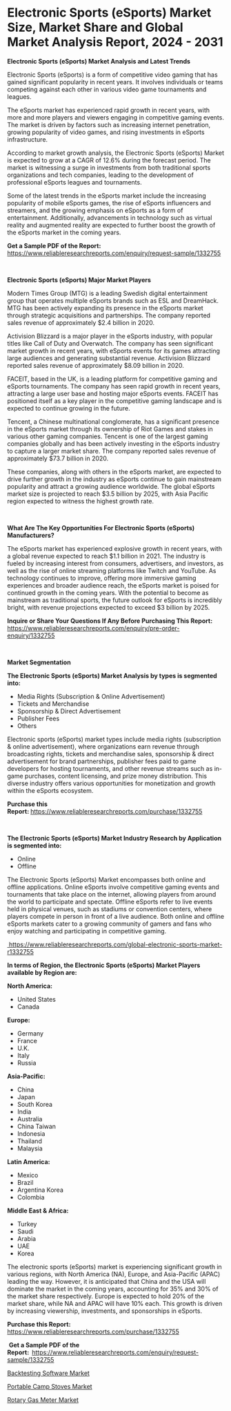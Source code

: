 <p><h1>Electronic Sports (eSports) Market Size, Market Share and Global Market Analysis Report, 2024 - 2031</h1></p><p><strong>Electronic Sports (eSports) Market Analysis and Latest Trends</strong></p>
<p><p>Electronic Sports (eSports) is a form of competitive video gaming that has gained significant popularity in recent years. It involves individuals or teams competing against each other in various video game tournaments and leagues.</p><p>The eSports market has experienced rapid growth in recent years, with more and more players and viewers engaging in competitive gaming events. The market is driven by factors such as increasing internet penetration, growing popularity of video games, and rising investments in eSports infrastructure.</p><p>According to market growth analysis, the Electronic Sports (eSports) Market is expected to grow at a CAGR of 12.6% during the forecast period. The market is witnessing a surge in investments from both traditional sports organizations and tech companies, leading to the development of professional eSports leagues and tournaments.</p><p>Some of the latest trends in the eSports market include the increasing popularity of mobile eSports games, the rise of eSports influencers and streamers, and the growing emphasis on eSports as a form of entertainment. Additionally, advancements in technology such as virtual reality and augmented reality are expected to further boost the growth of the eSports market in the coming years.</p></p>
<p><strong>Get a Sample PDF of the Report:&nbsp;</strong> <a href="https://www.reliableresearchreports.com/enquiry/request-sample/1332755">https://www.reliableresearchreports.com/enquiry/request-sample/1332755</a></p>
<p>&nbsp;</p>
<p><strong>Electronic Sports (eSports) Major Market Players</strong></p>
<p><p>Modern Times Group (MTG) is a leading Swedish digital entertainment group that operates multiple eSports brands such as ESL and DreamHack. MTG has been actively expanding its presence in the eSports market through strategic acquisitions and partnerships. The company reported sales revenue of approximately $2.4 billion in 2020.</p><p>Activision Blizzard is a major player in the eSports industry, with popular titles like Call of Duty and Overwatch. The company has seen significant market growth in recent years, with eSports events for its games attracting large audiences and generating substantial revenue. Activision Blizzard reported sales revenue of approximately $8.09 billion in 2020.</p><p>FACEIT, based in the UK, is a leading platform for competitive gaming and eSports tournaments. The company has seen rapid growth in recent years, attracting a large user base and hosting major eSports events. FACEIT has positioned itself as a key player in the competitive gaming landscape and is expected to continue growing in the future.</p><p>Tencent, a Chinese multinational conglomerate, has a significant presence in the eSports market through its ownership of Riot Games and stakes in various other gaming companies. Tencent is one of the largest gaming companies globally and has been actively investing in the eSports industry to capture a larger market share. The company reported sales revenue of approximately $73.7 billion in 2020.</p><p>These companies, along with others in the eSports market, are expected to drive further growth in the industry as eSports continue to gain mainstream popularity and attract a growing audience worldwide. The global eSports market size is projected to reach $3.5 billion by 2025, with Asia Pacific region expected to witness the highest growth rate.</p></p>
<p>&nbsp;</p>
<p><strong>What Are The Key Opportunities For Electronic Sports (eSports) Manufacturers?</strong></p>
<p><p>The eSports market has experienced explosive growth in recent years, with a global revenue expected to reach $1.1 billion in 2021. The industry is fueled by increasing interest from consumers, advertisers, and investors, as well as the rise of online streaming platforms like Twitch and YouTube. As technology continues to improve, offering more immersive gaming experiences and broader audience reach, the eSports market is poised for continued growth in the coming years. With the potential to become as mainstream as traditional sports, the future outlook for eSports is incredibly bright, with revenue projections expected to exceed $3 billion by 2025.</p></p>
<p><strong>Inquire or Share Your Questions If Any Before Purchasing This Report:</strong> <a href="https://www.reliableresearchreports.com/enquiry/pre-order-enquiry/1332755">https://www.reliableresearchreports.com/enquiry/pre-order-enquiry/1332755</a></p>
<p>&nbsp;</p>
<p><strong>Market Segmentation</strong></p>
<p><strong>The Electronic Sports (eSports) Market Analysis by types is segmented into:</strong></p>
<p><ul><li>Media Rights (Subscription & Online Advertisement)</li><li>Tickets and Merchandise</li><li>Sponsorship & Direct Advertisement</li><li>Publisher Fees</li><li>Others</li></ul></p>
<p><p>Electronic sports (eSports) market types include media rights (subscription & online advertisement), where organizations earn revenue through broadcasting rights, tickets and merchandise sales, sponsorship & direct advertisement for brand partnerships, publisher fees paid to game developers for hosting tournaments, and other revenue streams such as in-game purchases, content licensing, and prize money distribution. This diverse industry offers various opportunities for monetization and growth within the eSports ecosystem.</p></p>
<p><strong>Purchase this Report:&nbsp;</strong><a href="https://www.reliableresearchreports.com/purchase/1332755">https://www.reliableresearchreports.com/purchase/1332755</a></p>
<p>&nbsp;</p>
<p><strong>The Electronic Sports (eSports) Market Industry Research by Application is segmented into:</strong></p>
<p><ul><li>Online</li><li>Offline</li></ul></p>
<p><p>The Electronic Sports (eSports) Market encompasses both online and offline applications. Online eSports involve competitive gaming events and tournaments that take place on the internet, allowing players from around the world to participate and spectate. Offline eSports refer to live events held in physical venues, such as stadiums or convention centers, where players compete in person in front of a live audience. Both online and offline eSports markets cater to a growing community of gamers and fans who enjoy watching and participating in competitive gaming.</p></p>
<p><a href="https://www.reliableresearchreports.com/global-electronic-sports-market-r1332755">&nbsp;https://www.reliableresearchreports.com/global-electronic-sports-market-r1332755</a></p>
<p><strong>In terms of Region, the Electronic Sports (eSports) Market Players available by Region are:</strong></p>
<p>
    <p> <strong> North America: </strong>
        <ul>
            <li>United States</li>
            <li>Canada</li>
        </ul>
        </p> 
    <p> <strong> Europe: </strong>
        <ul>
            <li>Germany</li>
            <li>France</li>
            <li>U.K.</li>
            <li>Italy</li>
            <li>Russia</li>
        </ul>
        </p> 
    <p> <strong> Asia-Pacific: </strong>
        <ul>
            <li>China</li>
            <li>Japan</li>
            <li>South Korea</li>
            <li>India</li>
            <li>Australia</li>
            <li>China Taiwan</li>
            <li>Indonesia</li>
            <li>Thailand</li>
            <li>Malaysia</li>
        </ul>
        </p> 
    <p> <strong> Latin America: </strong>
        <ul>
            <li>Mexico</li>
            <li>Brazil</li>
            <li>Argentina Korea</li>
            <li>Colombia</li>
        </ul>
        </p> 
    <p> <strong> Middle East & Africa: </strong>
        <ul>
            <li>Turkey</li>
            <li>Saudi</li>
            <li>Arabia</li>
            <li>UAE</li>
            <li>Korea</li>
        </ul>
    </p>
    </p>
<p><p>The electronic sports (eSports) market is experiencing significant growth in various regions, with North America (NA), Europe, and Asia-Pacific (APAC) leading the way. However, it is anticipated that China and the USA will dominate the market in the coming years, accounting for 35% and 30% of the market share respectively. Europe is expected to hold 20% of the market share, while NA and APAC will have 10% each. This growth is driven by increasing viewership, investments, and sponsorships in eSports.</p></p>
<p><strong>Purchase this Report: </strong><a href="https://www.reliableresearchreports.com/purchase/1332755">https://www.reliableresearchreports.com/purchase/1332755</a></p>
<p>&nbsp;<strong>Get a Sample PDF of the Report:&nbsp;&nbsp;</strong><a href="https://www.reliableresearchreports.com/enquiry/request-sample/1332755">https://www.reliableresearchreports.com/enquiry/request-sample/1332755</a></p>
<p><strong></strong></p>
<p><p><a href="https://www.linkedin.com/pulse/backtesting-software-market-size-cagr-trends-2024-2030-amara-market-s8bqc?trackingId=9yO0ZGEm4xQLlINH%2BV62BQ%3D%3D">Backtesting Software Market</a></p><p><a href="https://issuu.com/reportprime-2/docs/portable-camp-stoves-market-size-2030.pptx">Portable Camp Stoves Market</a></p><p><a href="https://www.linkedin.com/pulse/rotary-gas-meter-market-size-reveals-best-marketing-channels-vlr7e?trackingId=DXtFczSzSeN8AphswktKkw%3D%3D">Rotary Gas Meter Market</a></p></p>